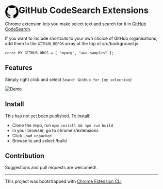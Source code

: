 # <img src="public/icons/icon_48.png" width="45" align="left"> GitHub CodeSearch Extensions

Chrome extension lets you make select text and search for it in [GitHub CodeSearch](https://github.com/features/code-search/signup).

If you want to include shortcuts to your own choice of GitHub organisations, add them to the `GITHUB_REPOS` array at the top of src/background.js:
```
const MY_GITHUB_ORGS = [ "myorg", "aws-samples" ];
```


## Features

Simply right click and select `Search GitHub for {my selection}`

![Demo](images/demo.gif)

## Install

This has not yet been published. To install:

* Clone the repo, run `npm install && npm run build` 
* In your browser, go to chrome://extensions
* Click `Load unpacked`
* Browse to and select <project root>/build

## Contribution

Suggestions and pull requests are welcomed!.

---

This project was bootstrapped with [Chrome Extension CLI](https://github.com/dutiyesh/chrome-extension-cli)

